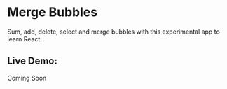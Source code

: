 # Merge Bubbles 
Sum, add, delete, select and merge bubbles with this experimental app to learn React.

## Live Demo:
Coming Soon
